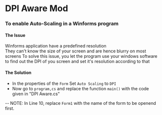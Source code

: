 # DPI Aware Mod
### To enable Auto-Scaling in a Winforms program
#### The Issue
Winforms application have a predefined resolution<br>
They can't know the size of your screen and are hence blurry on most screens
To solve this issue, you let the program use your windows software to find out the DPI of you screen and set it's resolution according to that

#### The Solution
- In the properties of the ```Form``` Set ```Auto Scaling``` to ```DPI```
- Now go to ```program,cs``` and replace the function ```main()``` with the code given in "DPI Aware.cs"

-- NOTE: In Line 10, replace ```Form1``` with the name of the form to be openend first.
